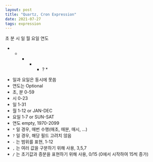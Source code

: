 ```yaml
---
layout: post
title: "Quartz, Cron Expression"
date: 2021-07-27
tags: expression
---
```



초 분 시 일 월 요일 연도
* * * * * ? *

- 일과 요일은 동시에 못씀
- 연도는 Optional
- 초, 분 0-59
- 시 0-23
- 일 1-31
- 월 1-12 or JAN-DEC
- 요일 1-7 or SUN-SAT
- 연도 empty, 1970-2099
- `*` 일 경우, 매번 수행(매초, 매분, 매시, ...)
- `?` 일 경우, 해당 필드 고려치 않음
- `-` 는 범위를 표현, 1-12
- `,` 는 여러 값을 구분하기 위해 사용, 3,5,7
- `/` 는 초기값과 증분을 표현하기 위해 사용, 0/15 (0에서 시작하여 15씩 증가)